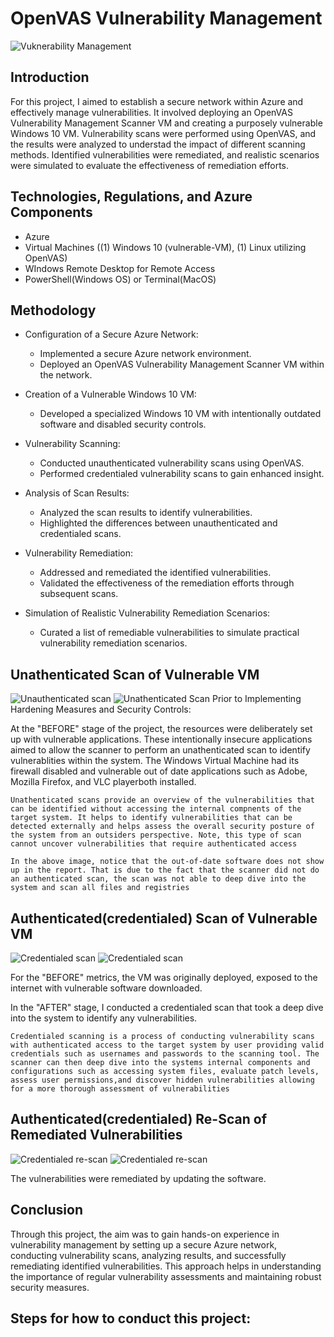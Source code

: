 # OpenVAS Vulnerability Management 

![Vuknerability Management](https://i.imgur.com/sGOOt8J.jpg)

## Introduction

For this project, I aimed to establish a secure network within Azure and effectively manage vulnerabilities. It involved deploying an OpenVAS Vulnerability Management Scanner VM and creating a purposely vulnerable Windows 10 VM. Vulnerability scans were performed using OpenVAS, and the results were analyzed to understad the impact of different scanning methods. Identified vulnerabilities were remediated, and realistic scenarios were simulated to evaluate the effectiveness of remediation efforts. 


## Technologies, Regulations, and Azure Components

- Azure
- Virtual Machines ((1) Windows 10 (vulnerable-VM), (1) Linux utilizing OpenVAS)
- WIndows Remote Desktop for Remote Access
- PowerShell(Windows OS) or Terminal(MacOS)

  
## Methodology

- Configuration of a Secure Azure Network:
    - Implemented a secure Azure network environment.
    - Deployed an OpenVAS Vulnerability Management Scanner VM within the network.

- Creation of a Vulnerable Windows 10 VM:
   - Developed a specialized Windows 10 VM with intentionally outdated software and disabled security controls.
   
- Vulnerability Scanning:
   - Conducted unauthenticated vulnerability scans using OpenVAS.
   - Performed credentialed vulnerability scans to gain enhanced insight.
   
- Analysis of Scan Results:
   - Analyzed the scan results to identify vulnerabilities.
   - Highlighted the differences between unauthenticated and credentialed scans.
   
- Vulnerability Remediation:
   - Addressed and remediated the identified vulnerabilities.
   - Validated the effectiveness of the remediation efforts through subsequent scans.
   
- Simulation of Realistic Vulnerability Remediation Scenarios:
   - Curated a list of remediable vulnerabilities to simulate practical vulnerability remediation scenarios.


  
## Unathenticated Scan of Vulnerable VM
![Unauthenticated scan](https://i.imgur.com/Nibkx9t.png)
![Unathenticated Scan](https://i.imgur.com/RrwniOz.png)
Prior to Implementing Hardening Measures and Security Controls:

At the "BEFORE" stage of the project, the resources were deliberately set up with vulnerable applications. These intentionally insecure applications aimed to allow the scanner to perform an unathenticated scan to identify vulnerablities within the system. The Windows Virtual Machine had its firewall disabled and vulnerable out of date applications such as Adobe, Mozilla Firefox, and VLC playerboth installed. 

```Unathenticated scans provide an overview of the vulnerabilities that can be identified without accessing the internal compnents of the target system. It helps to identify vulnerabilities that can be detected externally and helps assess the overall security posture of the system from an outsiders perspective. Note, this type of scan cannot uncover vulnerabilities that require authenticated access```

```In the above image, notice that the out-of-date software does not show up in the report. That is due to the fact that the scanner did not do an authenticated scan, the scan was not able to deep dive into the system and scan all files and registries```

## Authenticated(credentialed) Scan of Vulnerable VM
![Credentialed scan](https://i.imgur.com/gv3WadH.png)
![Credentialed scan](https://i.imgur.com/UNJ6gkR.png)


For the "BEFORE" metrics, the VM was originally deployed, exposed to the internet with vulnerable software downloaded. 

In the "AFTER" stage, I conducted a credentialed scan that took a deep dive into the system to identify any vulnerabilities.

```Credentialed scanning is a process of conducting vulnerability scans with authenticated access to the target system by user providing valid credentials such as usernames and passwords to the scanning tool. The scanner can then deep dive into the systems internal components and configurations such as accessing system files, evaluate patch levels, assess user permissions,and discover hidden vulnerabilities allowing for a more thorough assessment of vulnerabilities```

## Authenticated(credentialed) Re-Scan of Remediated Vulnerabilities
![Credentialed re-scan](https://i.imgur.com/mm2tYr0.png)
![Credentialed re-scan](https://i.imgur.com/GKxZ8e3.png)

The vulnerabilities were remediated by updating the software.



## Conclusion

Through this project, the aim was to gain hands-on experience in vulnerability management by setting up a secure Azure network, conducting vulnerability scans, analyzing results, and successfully remediating identified vulnerabilities. This approach helps in understanding the importance of regular vulnerability assessments and maintaining robust security measures.


## Steps for how to conduct this project:
